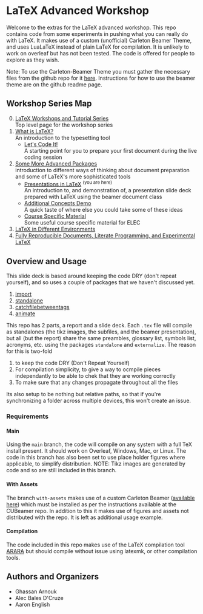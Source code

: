 # LaTeX Advanced Workshop

Welcome to the extras for the LaTeX advanced workshop.
This repo contains code from some experiments in pushing what you can really do with LaTeX.
It makes use of a custom (unofficial) Carleton Beamer Theme, and uses LuaLaTeX instead of plain LaTeX for compilation.
It is unlikely to work on overleaf but has not been tested.
The code is offered for people to explore as they wish.

Note: To use the Carleton-Beamer Theme you must gather the necessary files from the github repo for it [here](https://github.com/humdrumcomet/CUBeamer).
Instructions for how to use the beamer theme are on the github readme page.

## Workshop Series Map

0. [LaTeX Workshops and Tutorial Series](https://github.com/humdrumcomet/LaTeXTutorialSeries)  
   Top level page for the workshop series
1. [What is LaTeX?](https://github.com/humdrumcomet/LaTeXIntroduction)  
    An introduction to the typesetting tool
    - [Let's Code It!](https://github.com/humdrumcomet/LaTeXCodingSession)  
      A starting point for you to prepare your first document during the live coding session
2. [Some More Advanced Packages](https://github.com/humdrumcomet/LaTeXAdvancedWorkshop)  
   introduction to different ways of thinking about document preparation and some of LaTeX's more sophisticated tools
    - [Presentations in LaTeX](https://github.com/humdrumcomet/LaTeXAdvancedWorkshop-Beamer) <sup>(you are here)</sup>  
      An introduction to, and demonstration of, a presentation slide deck prepared with LaTeX using the beamer document class
    - [Additional Concepts Demo](https://github.com/humdrumcomet/LaTeXAdvancedWorkshop-Extras)  
      A quick taste of where else you could take some of these ideas
    - [Course Specific Material](https://github.com/humdrumcomet/LaTeXAdvancedWorkshop-Course-Specific)  
      Some useful course specific material for ELEC
3. [LaTeX in Different Environments]()  
4. [Fully Reproducible Documents, Literate Programming, and Experimental LaTeX]()  

## Overview and Usage
This slide deck is based around keeping the code DRY (don't repeat yourself), and so uses a couple of packages that we haven't discussed yet.
1. [import]()
2. [standalone]()
3. [catchfilebetweentags]()
4. [animate]()

This repo has 2 parts, a report and a slide deck.
Each `.tex` file will compile as standalones (the tikz images, the subfiles, and the
beamer presentation), but all (but the report) share the same preambles, glossary list, 
symbols list, acronyms, etc. using the packages `standalone` and `externalize`. The reason for this
is two-fold
1. to keep the code DRY (Don't Repeat Yourself)
2. For compilation simplicity, to give a way to ocmpile pieces independantly to be able to
chek that they are working correctly
3. To make sure that any changes propagate throughout all the files

Its also setup to be nothing but relative paths, so that if you're synchronizing a folder across
multiple devices, this won't create an issue.

### Requirements
#### Main
Using the `main` branch, the code will compile on any system with a full TeX install present. It 
should work on Overleaf, Windows, Mac, or Linux. The code in this branch has also been set to use 
place holder figures where applicable, to simplify distribution. NOTE: Tikz images are generated by
code and so are still included in this branch.

#### With Assets
The branch `with-assets` makes use of a custom Carleton Beamer ([available here](https://github.com/humdrumcomet/CUBeamer))
which must be installed as per the instructions available at the CUBeamer repo. In addition to this
it makes use of figures and assets not distributed with the repo. It is left as additional usage example.

#### Compilation
The code included in this repo makes use of the LaTeX compilation tool [ARARA](https://github.com/islandoftex/arara)
but should compile without issue using latexmk, or other compilation tools.

## Authors and Organizers

* Ghassan Arnouk
* Alec Bales D'Cruze
* Aaron English
